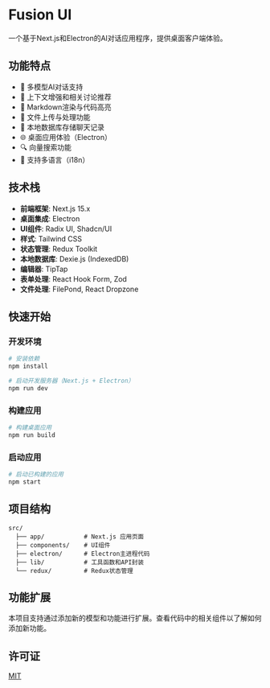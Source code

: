# Fusion UI

一个基于Next.js和Electron的AI对话应用程序，提供桌面客户端体验。

## 功能特点

- 💬 多模型AI对话支持
- 🔄 上下文增强和相关讨论推荐
- 📝 Markdown渲染与代码高亮
- 📂 文件上传与处理功能
- 💾 本地数据库存储聊天记录
- 🌐 桌面应用体验（Electron）
- 🔍 向量搜索功能
- 🌙 支持多语言（i18n）

## 技术栈

- **前端框架**: Next.js 15.x
- **桌面集成**: Electron
- **UI组件**: Radix UI, Shadcn/UI
- **样式**: Tailwind CSS
- **状态管理**: Redux Toolkit
- **本地数据库**: Dexie.js (IndexedDB)
- **编辑器**: TipTap
- **表单处理**: React Hook Form, Zod
- **文件处理**: FilePond, React Dropzone

## 快速开始

### 开发环境

```bash
# 安装依赖
npm install

# 启动开发服务器（Next.js + Electron）
npm run dev
```

### 构建应用

```bash
# 构建桌面应用
npm run build
```

### 启动应用

```bash
# 启动已构建的应用
npm start
```

## 项目结构

```
src/
  ├── app/           # Next.js 应用页面
  ├── components/    # UI组件
  ├── electron/      # Electron主进程代码
  ├── lib/           # 工具函数和API封装
  └── redux/         # Redux状态管理
```

## 功能扩展

本项目支持通过添加新的模型和功能进行扩展。查看代码中的相关组件以了解如何添加新功能。

## 许可证

[MIT](LICENSE)
